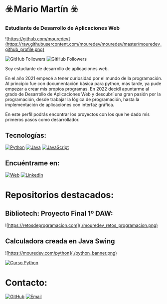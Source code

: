 # ☣️ Mario Martín ☣️ 
### Estudiante de Desarrollo de Aplicaciones Web

![https://github.com/mouredev](https://raw.githubusercontent.com/mouredev/mouredev/master/mouredev_github_profile.png)


![GitHub Followers](https://img.shields.io/github/followers/Marioby9?style=social)
![GitHub Followers](https://img.shields.io/github/stars/Marioby9?style=social)

Soy estudiante de desarrollo de aplicaciones web.

En el año 2021 empecé a tener curiosidad por el mundo de la programación. Al principio fue con documentación básica para python, más tarde, ya pude empezar a crear mis propios programas.
En 2022 decidí apuntarme al grado de Desarrollo de Aplicaciones Web y descubrí una gran pasión por la programación, desde trabajar la lógica de programación, hasta la implementación de aplicaciones con interfaz gráfica. 

En este perfil podrás encontrar los proyectos con los que he dado mis primeros pasos como desarrollador. 


## Tecnologías:

[![Python](https://img.shields.io/badge/Python-yellow?style=for-the-badge&logo=python&logoColor=white&labelColor=101010)]()
[![Java](https://img.shields.io/badge/Java-007396?style=for-the-badge&logo=java&logoColor=white&labelColor=101010)]()
[![JavaScript](https://img.shields.io/badge/JavaScript-F7DF1E?style=for-the-badge&logo=javascript&logoColor=white&labelColor=101010)]()
</br>


## Encuéntrame en:

[![Web](https://img.shields.io/badge/Web-Mario_Martin-yellow?style=for-the-badge&logo=dev.to&logoColor=white&labelColor=101010)](https://marioby9.github.io/Personal-Web/)
[![LinkedIn](https://img.shields.io/badge/LinkedIn-Mario_Martin-blue?style=for-the-badge&logo=Linkedin&logoColor=white&labelColor=101010)](https://www.linkedin.com/in/mario-martin-godoy/)



# Repositorios destacados:
## Bibliotech: Proyecto Final 1º DAW:

![https://retosdeprogramacion.com](./mouredev_retos_programacion.png)


## Calculadora creada en Java Swing
![https://mouredev.com/python](./python_banner.png)

[![Curso Python](https://img.shields.io/github/stars/mouredev/hello-python?label=Curso%20Python%20desde%20cero&style=social)](https://github.com/mouredev/hello-python)



# Contacto:

[![GitHub](https://img.shields.io/badge/Mi_GitHub-Marioby9-orange?style=for-the-badge&logo=Github&logoColor=white&labelColor=101010)](https://github.com/Marioby9)
[![Email](https://img.shields.io/badge/Email-mmartin.mrmg@gmail.com-D14836?style=for-the-badge&logo=gmail&logoColor=white&labelColor=101010)](mailto:mmartin.mrmg@gmail.com)
